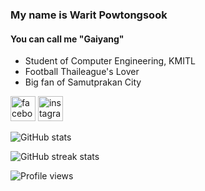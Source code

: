 ### My name is Warit Powtongsook
#### You can call me "Gaiyang"
- Student of Computer Engineering, KMITL
- Football Thaileague's Lover
- Big fan of Samutprakan City 



 [<img src='https://upload.wikimedia.org/wikipedia/commons/thumb/0/05/Facebook_Logo_%282019%29.png/1200px-Facebook_Logo_%282019%29.png' alt='facebook' height='40'>](https://www.facebook.com/ไก่ย่างตะลุยบอลไทย-100566779061727)  [<img src='https://www.mmthailand.com/wp-content/uploads/2020/04/ig-icon.png' alt='instagram' height='40'>](https://www.instagram.com/gai_yang/)  

![GitHub stats](https://github-readme-stats.vercel.app/api?username=GookGai&show_icons=true)  

![GitHub streak stats](https://github-readme-streak-stats.herokuapp.com/?user=GookGai)  

![Profile views](https://gpvc.arturio.dev/GookGai)  
